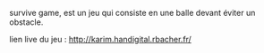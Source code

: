 survive game, est un jeu qui consiste en une balle devant éviter un obstacle.

lien live du jeu : http://karim.handigital.rbacher.fr/
